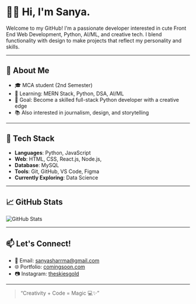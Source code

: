 # 👋🌸 Hi, I'm Sanya.

Welcome to my GitHub! I'm a passionate developer interested in cute Front End Web Development, Python, AI/ML, and creative tech. I blend functionality with design to make projects that reflect my personality and skills.

---

## 📌 About Me

- 🎓 MCA student (2nd Semester)
- 🌱 Learning: MERN Stack, Python, DSA, AI/ML
- 🎯 Goal: Become a skilled full-stack Python developer with a creative edge
- 📚 Also interested in journalism, design, and storytelling

---

## 🚀 Tech Stack

- **Languages**: Python, JavaScript
- **Web**: HTML, CSS, React.js, Node.js, 
- **Database**: MySQL
- **Tools**: Git, GitHub, VS Code, Figma
- **Currently Exploring**: Data Science

---

## 📈 GitHub Stats

![GitHub Stats](https://github-readme-stats.vercel.app/api?username=YourGitHubUsername&show_icons=true&theme=radical)

---

## 📫 Let's Connect!

- 💌 Email: [sanyasharrma@gmail.com](#)
- 🌐 Portfolio: [comingsoon.com](#)
- 📷 Instagram: [theskiesgold](#)

---

> “Creativity + Code = Magic 💻✨”
